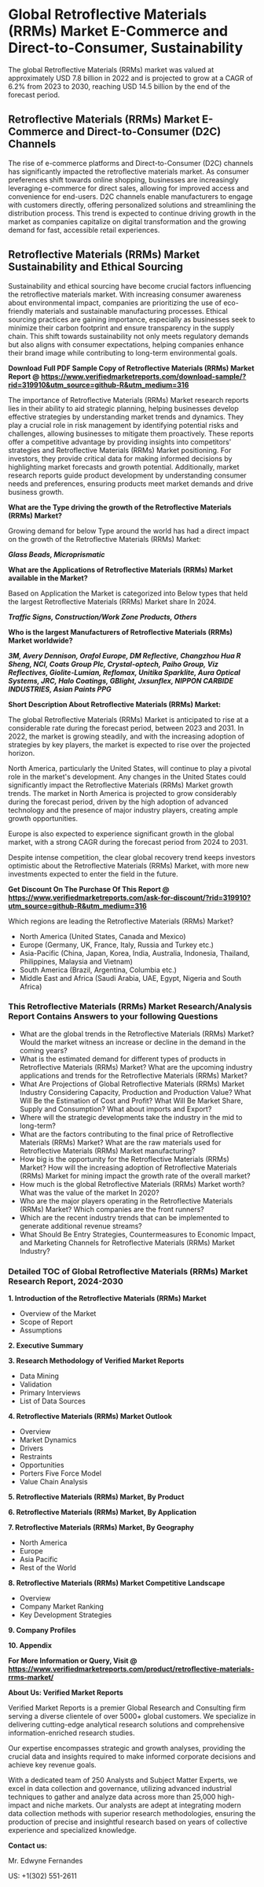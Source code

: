 <h1>Global Retroflective Materials (RRMs) Market E-Commerce and Direct-to-Consumer, Sustainability</h1><p class=""><p>The global Retroflective Materials (RRMs) market was valued at approximately USD 7.8 billion in 2022 and is projected to grow at a CAGR of 6.2% from 2023 to 2030, reaching USD 14.5 billion by the end of the forecast period.</p><h2>Retroflective Materials (RRMs) Market E-Commerce and Direct-to-Consumer (D2C) Channels</h2><p>The rise of e-commerce platforms and Direct-to-Consumer (D2C) channels has significantly impacted the retroflective materials market. As consumer preferences shift towards online shopping, businesses are increasingly leveraging e-commerce for direct sales, allowing for improved access and convenience for end-users. D2C channels enable manufacturers to engage with customers directly, offering personalized solutions and streamlining the distribution process. This trend is expected to continue driving growth in the market as companies capitalize on digital transformation and the growing demand for fast, accessible retail experiences.</p><h2>Retroflective Materials (RRMs) Market Sustainability and Ethical Sourcing</h2><p>Sustainability and ethical sourcing have become crucial factors influencing the retroflective materials market. With increasing consumer awareness about environmental impact, companies are prioritizing the use of eco-friendly materials and sustainable manufacturing processes. Ethical sourcing practices are gaining importance, especially as businesses seek to minimize their carbon footprint and ensure transparency in the supply chain. This shift towards sustainability not only meets regulatory demands but also aligns with consumer expectations, helping companies enhance their brand image while contributing to long-term environmental goals.</p></p><p class=""><strong>Download Full PDF Sample Copy of Retroflective Materials (RRMs) Market Report @ <a href="https://www.verifiedmarketreports.com/download-sample/?rid=319910&utm_source=github-R&utm_medium=316" target="_blank">https://www.verifiedmarketreports.com/download-sample/?rid=319910&utm_source=github-R&utm_medium=316</a></strong></p><p>The importance of&nbsp;Retroflective Materials (RRMs) Market research reports lies in their ability to aid strategic planning, helping businesses develop effective strategies by understanding market trends and dynamics. They play a crucial role in risk management by identifying potential risks and challenges, allowing businesses to mitigate them proactively. These reports offer a competitive advantage by providing insights into competitors' strategies and Retroflective Materials (RRMs) Market positioning. For investors, they provide critical data for making informed decisions by highlighting market forecasts and growth potential. Additionally, market research reports guide product development by understanding consumer needs and preferences, ensuring products meet market demands and drive business growth.</p><p><strong>What are the&nbsp;Type driving the growth of the Retroflective Materials (RRMs) Market?</strong></p><p id="" class="">Growing demand for below Type around the world has had a direct impact on the growth of the Retroflective Materials (RRMs) Market:</p><p class=""><em><strong>Glass Beads, Microprismatic</strong></em></p><p class=""><strong>What are the&nbsp;Applications&nbsp;of Retroflective Materials (RRMs) Market available in the Market?</strong></p><p id="" class="">Based on Application the Market is categorized into Below types that held the largest Retroflective Materials (RRMs) Market share In 2024.</p><p class=""><em><strong>Traffic Signs, Construction/Work Zone Products, Others</strong></em></p><p class=""><strong>Who is the largest Manufacturers of Retroflective Materials (RRMs) Market worldwide?</strong></p><p><em><strong>3M, Avery Dennison, Orafol Europe, DM Reflective, Changzhou Hua R Sheng, NCI, Coats Group Plc, Crystal-optech, Paiho Group, Viz Reflectives, Giolite-Lumian, Reflomax, Unitika Sparklite, Aura Optical Systems, JRC, Halo Coatings, GBlight, Jxsunflex, NIPPON CARBIDE INDUSTRIES, Asian Paints PPG</strong></em></p><p id="" class=""><strong>Short Description About Retroflective Materials (RRMs) Market:</strong></p><p>The global Retroflective Materials (RRMs) Market is anticipated to rise at a considerable rate during the forecast period, between 2023 and 2031. In 2022, the market is growing steadily, and with the increasing adoption of strategies by key players, the market is expected to rise over the projected horizon.</p><p>North America, particularly the United States, will continue to play a pivotal role in the market's development. Any changes in the United States could significantly impact the Retroflective Materials (RRMs) Market growth trends. The market in North America is projected to grow considerably during the forecast period, driven by the high adoption of advanced technology and the presence of major industry players, creating ample growth opportunities.</p><p>Europe is also expected to experience significant growth in the global market, with a strong CAGR during the forecast period from 2024 to 2031.</p><p>Despite intense competition, the clear global recovery trend keeps investors optimistic about the Retroflective Materials (RRMs) Market, with more new investments expected to enter the field in the future.</p><p id="" class=""><strong>Get Discount On The Purchase Of This Report @ <a href="https://www.verifiedmarketreports.com/ask-for-discount/?rid=319910?utm_source=github-R&utm_medium=316" target="_blank">https://www.verifiedmarketreports.com/ask-for-discount/?rid=319910?utm_source=github-R&utm_medium=316</a></strong></p><p class="">Which regions are leading the Retroflective Materials (RRMs) Market?</p><ul><li>North America (United States, Canada and Mexico)</li><li>Europe (Germany, UK, France, Italy, Russia and Turkey etc.)</li><li>Asia-Pacific (China, Japan, Korea, India, Australia, Indonesia, Thailand, Philippines, Malaysia and Vietnam)</li><li>South America (Brazil, Argentina, Columbia etc.)</li><li>Middle East and Africa (Saudi Arabia, UAE, Egypt, Nigeria and South Africa)</li></ul><h3 id="" class="">This Retroflective Materials (RRMs) Market Research/Analysis Report Contains Answers to your following Questions</h3><ul><li>What are the global trends in the Retroflective Materials (RRMs) Market? Would the market witness an increase or decline in the demand in the coming years?</li><li>What is the estimated demand for different types of products in Retroflective Materials (RRMs) Market? What are the upcoming industry applications and trends for the Retroflective Materials (RRMs) Market?</li><li>What Are Projections of Global Retroflective Materials (RRMs) Market Industry Considering Capacity, Production and Production Value? What Will Be the Estimation of Cost and Profit? What Will Be Market Share, Supply and Consumption? What about imports and Export?</li><li>Where will the strategic developments take the industry in the mid to long-term?</li><li>What are the factors contributing to the final price of Retroflective Materials (RRMs) Market? What are the raw materials used for Retroflective Materials (RRMs) Market manufacturing?</li><li>How big is the opportunity for the Retroflective Materials (RRMs) Market? How will the increasing adoption of Retroflective Materials (RRMs) Market for mining impact the growth rate of the overall market?</li><li>How much is the global Retroflective Materials (RRMs) Market worth? What was the value of the market In 2020?</li><li>Who are the major players operating in the Retroflective Materials (RRMs) Market? Which companies are the front runners?</li><li>Which are the recent industry trends that can be implemented to generate additional revenue streams?</li><li>What Should Be Entry Strategies, Countermeasures to Economic Impact, and Marketing Channels for Retroflective Materials (RRMs) Market Industry?</li></ul><h3 id="" class="">Detailed TOC of Global Retroflective Materials (RRMs) Market Research Report, 2024-2030</h3><p id="" class=""><strong>1. Introduction of the Retroflective Materials (RRMs) Market</strong></p><ul><li>Overview of the Market</li><li>Scope of Report</li><li>Assumptions</li></ul><p id="" class=""><strong>2. Executive Summary</strong></p><p id="" class=""><strong>3. Research Methodology of Verified Market Reports</strong></p><ul><li>Data Mining</li><li>Validation</li><li>Primary Interviews</li><li>List of Data Sources</li></ul><p id="" class=""><strong>4. Retroflective Materials (RRMs) Market Outlook</strong></p><ul><li>Overview</li><li>Market Dynamics</li><li>Drivers</li><li>Restraints</li><li>Opportunities</li><li>Porters Five Force Model</li><li>Value Chain Analysis</li></ul><p id="" class=""><strong>5. Retroflective Materials (RRMs) Market, By Product</strong></p><p id="" class=""><strong>6. Retroflective Materials (RRMs) Market, By Application</strong></p><p id="" class=""><strong>7. Retroflective Materials (RRMs) Market, By Geography</strong></p><ul><li>North America</li><li>Europe</li><li>Asia Pacific</li><li>Rest of the World</li></ul><p id="" class=""><strong>8. Retroflective Materials (RRMs) Market Competitive Landscape</strong></p><ul><li>Overview</li><li>Company Market Ranking</li><li>Key Development Strategies</li></ul><p id="" class=""><strong>9. Company Profiles</strong></p><p id="" class=""><strong>10. Appendix</strong></p><p id="" class=""><strong>For More Information or Query, Visit @ <a href="https://www.verifiedmarketreports.com/product/retroflective-materials-rrms-market/" target="_blank">https://www.verifiedmarketreports.com/product/retroflective-materials-rrms-market/</a></strong></p><p id="" class=""><strong>About Us: Verified Market Reports</strong></p><p id="" class="">Verified Market Reports is a premier Global Research and Consulting firm serving a diverse clientele of over 5000+ global customers. We specialize in delivering cutting-edge analytical research solutions and comprehensive information-enriched research studies.</p><p id="" class="">Our expertise encompasses strategic and growth analyses, providing the crucial data and insights required to make informed corporate decisions and achieve key revenue goals.</p><p id="" class="">With a dedicated team of 250 Analysts and Subject Matter Experts, we excel in data collection and governance, utilizing advanced industrial techniques to gather and analyze data across more than 25,000 high-impact and niche markets. Our analysts are adept at integrating modern data collection methods with superior research methodologies, ensuring the production of precise and insightful research based on years of collective experience and specialized knowledge.</p><p id="" class=""><strong>Contact us:</strong></p><p id="" class="">Mr. Edwyne Fernandes</p><p id="" class="">US: +1(302) 551-2611</p>